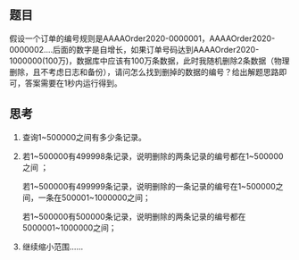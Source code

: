 ## 题目

假设一个订单的编号规则是AAAAOrder2020-0000001，AAAAOrder2020-0000002....后面的数字是自增长，如果订单号码达到AAAAOrder2020-1000000(100万)，数据库中应该有100万条数据，此时我随机删除2条数据（物理删除，且不考虑日志和备份），请问怎么找到删掉的数据的编号？给出解题思路即可，答案需要在1秒内运行得到。

## 思考

1. 查询1~500000之间有多少条记录。

2. 若1~500000有499998条记录，说明删除的两条记录的编号都在1~500000之间 ；

   若1~500000有499999条记录，说明删除的一条记录的编号在1~500000之间，一条在500001~1000000之间；

   若1~500000有500000条记录，说明删除的两条记录的编号都在5000001~1000000之间；

3. 继续缩小范围......